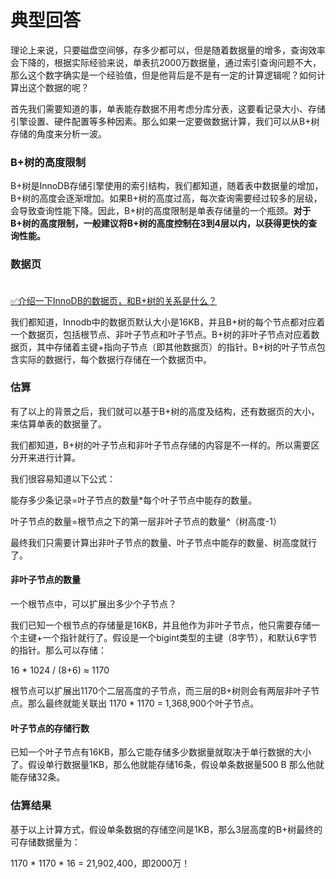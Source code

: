# 典型回答

理论上来说，只要磁盘空间够，存多少都可以，但是随着数据量的增多，查询效率会下降的，根据实际经验来说，单表抗2000万数据量，通过索引查询问题不大，那么这个数字确实是一个经验值，但是他背后是不是有一定的计算逻辑呢？如何计算出这个数据的呢？

首先我们需要知道的事，单表能存数据不用考虑分库分表，这要看记录大小、存储引擎设置、硬件配置等多种因素。那么如果一定要做数据计算，我们可以从B+树存储的角度来分析一波。

### B+树的高度限制

B+树是InnoDB存储引擎使用的索引结构，我们都知道，随着表中数据量的增加，B+树的高度会逐渐增加。如果B+树的高度过高，每次查询需要经过较多的层级，会导致查询性能下降。因此，B+树的高度限制是单表存储量的一个瓶颈。**对于B+树的高度限制，一般建议将B+树的高度控制在3到4层以内，以获得更快的查询性能。**

### 数据页<br /><br />
[✅介绍一下InnoDB的数据页，和B+树的关系是什么？](https://www.yuque.com/hollis666/fo22bm/vebvlntlc6rnvuu0?view=doc_embed)

我们都知道，Innodb中的数据页默认大小是16KB，并且B+树的每个节点都对应着一个数据页，包括根节点、非叶子节点和叶子节点。B+树的非叶子节点对应着数据页，其中存储着主键+指向子节点（即其他数据页）的指针。B+树的叶子节点包含实际的数据行，每个数据行存储在一个数据页中。

### 估算

有了以上的背景之后，我们就可以基于B+树的高度及结构，还有数据页的大小，来估算单表的数据量了。

我们都知道，B+树的叶子节点和非叶子节点存储的内容是不一样的。所以需要区分开来进行计算。

我们很容易知道以下公式：

能存多少条记录=叶子节点的数量*每个叶子节点中能存的数量。

叶子节点的数量=根节点之下的第一层非叶子节点的数量^（树高度-1）

最终我们只需要计算出非叶子节点的数量、叶子节点中能存的数量、树高度就行了。

#### 非叶子节点的数量

一个根节点中，可以扩展出多少个子节点？

我们已知一个根节点的存储量是16KB，并且他作为非叶子节点，他只需要存储一个主键+一个指针就行了。假设是一个bigint类型的主键（8字节），和默认6字节的指针。那么可以存储：

16 * 1024 / (8+6) ≈ 1170

根节点可以扩展出1170个二层高度的子节点，而三层的B+树则会有两层非叶子节点。那么最终就能关联出 1170 * 1170 = 1,368,900个叶子节点。

#### 叶子节点的存储行数

已知一个叶子节点有16KB，那么它能存储多少数据量就取决于单行数据的大小了。假设单行数据量1KB，那么他就能存储16条，假设单条数据量500 B 那么他就能存储32条。

### 估算结果

基于以上计算方式，假设单条数据的存储空间是1KB，那么3层高度的B+树最终的可存储数据量为：

1170 * 1170 * 16 = 21,902,400，即2000万！


